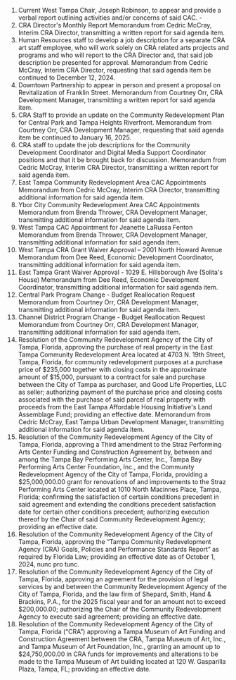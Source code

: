 1. Current West Tampa Chair, Joseph Robinson, to appear and provide a verbal report outlining activities and/or concerns of said CAC. -
2. CRA Director's Monthly Report Memorandum from Cedric McCray, Interim CRA Director, transmitting a written report for said agenda item.
3. Human Resources staff to develop a job description for a separate CRA art staff employee, who will work solely on CRA related arts projects and programs and who will report to the CRA Director and, that said job description be presented for approval.  Memorandum from Cedric McCray, Interim CRA Director, requesting that said agenda item be continued to December 12, 2024.
4. Downtown Partnership to appear in person and present a proposal on Revitalization of Franklin Street.  Memorandum from Courtney Orr, CRA Development Manager, transmitting a written report for said agenda item.
5. CRA Staff to provide an update on the Community Redevelopment Plan for Central Park and Tampa Heights Riverfront.  Memorandum from Courtney Orr, CRA Development Manager, requesting that said agenda item be continued to January 16, 2025.
6. CRA staff to update the job descriptions for the Community Development Coordinator and Digital Media Support Coordinator positions and that it be brought back for discussion.  Memorandum from Cedric McCray, Interim CRA Director, transmitting a written report for said agenda item.
7. East Tampa Community Redevelopment Area CAC Appointments Memorandum from Cedric McCray, Interim CRA Director, transmitting additional information for said agenda item.
8.  Ybor City Community Redevelopment Area CAC Appointments Memorandum from Brenda Thrower, CRA Development Manager, transmitting additional information for said agenda item.
9. West Tampa CAC Appointment for Jeanette LaRussa Fenton Memorandum from Brenda Thrower, CRA Development Manager, transmitting additional information for said agenda item.
10. West Tampa CRA Grant Waiver Approval – 2001 North Howard Avenue  Memorandum from Dee Reed, Economic Development Coordinator, transmitting additional information for said agenda item.
11. East Tampa Grant Waiver Approval - 1029 E. Hillsborough Ave (Solita's House)  Memorandum from Dee Reed, Economic Development Coordinator, transmitting additional information for said agenda item.
12. Central Park Program Change - Budget Reallocation Request Memorandum from Courtney Orr, CRA Development Manager, transmitting additional information for said agenda item.
13. Channel District Program Change - Budget Reallocation Request Memorandum from Courtney Orr, CRA Development Manager, transmitting additional information for said agenda item.
14. Resolution of the Community Redevelopment Agency of the City of Tampa, Florida, approving the purchase of real property in the East Tampa Community Redevelopment Area located at 4703 N. 19th Street, Tampa, Florida, for community redevelopment purposes at a purchase price of $235,000 together with closing costs in the approximate amount of $15,000, pursuant to a contract for sale and purchase between the City of Tampa as purchaser, and Good Life Properties, LLC as seller; authorizing payment of the purchase price and closing costs associated with the purchase of said parcel of real property with proceeds from the East Tampa Affordable Housing Initiative's Land Assemblage Fund; providing an effective date. Memorandum from Cedric McCray, East Tampa Urban Development Manager, transmitting additional information for said agenda item.
15. Resolution of the Community Redevelopment Agency of the City of Tampa, Florida, approving a Third amendment to the Straz Performing Arts Center Funding and Construction Agreement by, between and among the Tampa Bay Performing Arts Center, Inc., Tampa Bay Performing Arts Center Foundation, Inc., and the Community Redevelopment Agency of the City of Tampa, Florida, providing a $25,000,000.00 grant for renovations of and improvements to the Straz Performing Arts Center located at 1010 North Macinnes Place, Tampa, Florida; confirming the satisfaction of certain conditions precedent in said agreement and extending the conditions precedent satisfaction date for certain other conditions precedent; authorizing execution thereof by the Chair of said Community Redevelopment Agency; providing an effective date.
16. Resolution of the Community Redevelopment Agency of the City of Tampa, Florida, approving the “Tampa Community Redevelopment Agency (CRA) Goals, Policies and Performance Standards Report” as required by Florida Law; providing an effective date as of October 1, 2024, nunc pro tunc.
17. Resolution of the Community Redevelopment Agency of the City of Tampa, Florida, approving an agreement for the provision of legal services by and between the Community Redevelopment Agency of the City of Tampa, Florida, and the law firm of Shepard, Smith, Hand & Brackins, P.A., for the 2025 fiscal year and for an amount not to exceed $200,000.00; authorizing the Chair of the Community Redevelopment Agency to execute said agreement; providing an effective date.
18. Resolution of the Community Redevelopment Agency of the City of Tampa, Florida (“CRA”) approving a Tampa Museum of Art Funding and Construction Agreement between the CRA, Tampa Museum of Art, Inc., and Tampa Museum of Art Foundation, Inc., granting an amount up to $24,750,000.00 in CRA funds for improvements and alterations to be made to the Tampa Museum of Art building located at 120 W. Gasparilla Plaza, Tampa, FL; providing an effective date.